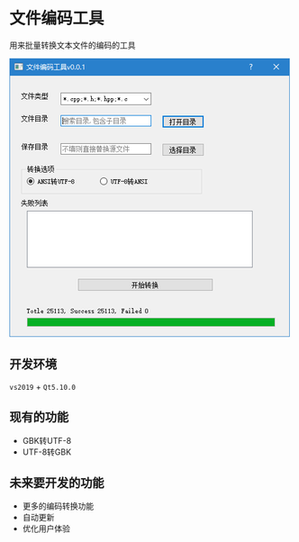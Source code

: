 # 文件编码工具

用来批量转换文本文件的编码的工具

![image-20201027173019652](./image-20201027173019652.png)

## 开发环境

`vs2019` + `Qt5.10.0`

## 现有的功能

* GBK转UTF-8
* UTF-8转GBK

## 未来要开发的功能

* 更多的编码转换功能
* 自动更新
* 优化用户体验